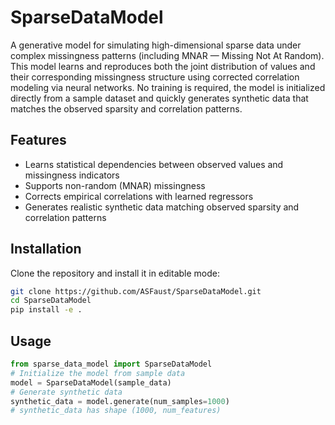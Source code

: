 # SparseDataModel

A generative model for simulating high-dimensional sparse data under complex missingness patterns (including MNAR — Missing Not At Random). 
This model learns and reproduces both the joint distribution of values and their corresponding missingness structure using corrected 
correlation modeling via neural networks. 
No training is required, the model is initialized directly from a sample dataset and quickly generates synthetic data that matches the observed sparsity and correlation patterns.

## Features

- Learns statistical dependencies between observed values and missingness indicators
- Supports non-random (MNAR) missingness
- Corrects empirical correlations with learned regressors
- Generates realistic synthetic data matching observed sparsity and correlation patterns

## Installation

Clone the repository and install it in editable mode:

```bash
git clone https://github.com/ASFaust/SparseDataModel.git
cd SparseDataModel
pip install -e .
```

## Usage

```python
from sparse_data_model import SparseDataModel
# Initialize the model from sample data
model = SparseDataModel(sample_data)
# Generate synthetic data
synthetic_data = model.generate(num_samples=1000)
# synthetic_data has shape (1000, num_features)
```

